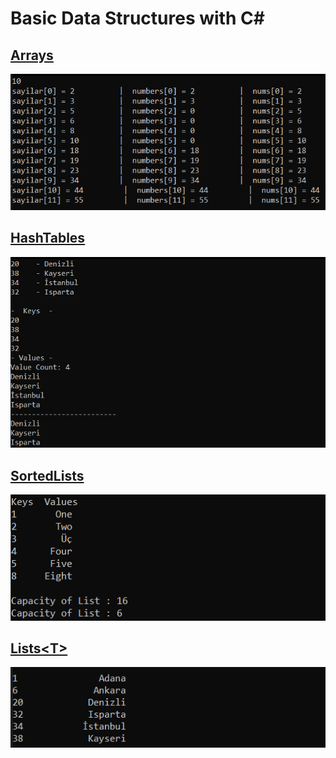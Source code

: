 # Basic Data Structures with C#

## [Arrays](https://github.com/AtakanTurgut/DataStructures_Basic/blob/main/arrays/arrays/Program.cs) 
![](pictures/arrays.png)

## [HashTables](https://github.com/AtakanTurgut/DataStructures_Basic/blob/main/hashtables/hashtables/Program.cs) 
![](pictures/hashtables.PNG) 

## [SortedLists](https://github.com/AtakanTurgut/DataStructures_Basic/blob/main/sortedlists/sortedlists/Program.cs) 
![](pictures/sortedlists.PNG) 

## [Lists<T<T>>](https://github.com/AtakanTurgut/DataStructures_Basic/blob/main/lists/lists/Program.cs) 
![](pictures/lists.PNG) 